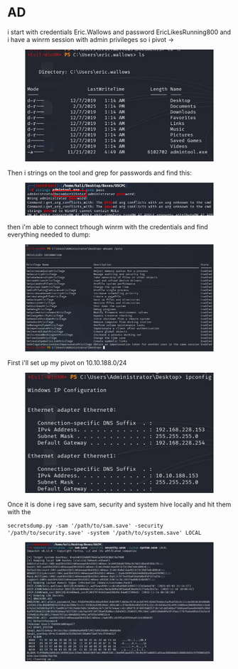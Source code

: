 # AD

i start with credentials Eric.Wallows and password EricLikesRunning800 and i have a winrm session with admin privileges so i pivot ->

<figure><img src="../../../../.gitbook/assets/image (3).png" alt=""><figcaption></figcaption></figure>

Then i strings on the tool and grep for passwords and find this:

<figure><img src="../../../../.gitbook/assets/image (1) (1).png" alt=""><figcaption></figcaption></figure>

then i'm able to connect trhough winrm with the credentials and find everything needed to dump:

<figure><img src="../../../../.gitbook/assets/image (2) (1).png" alt=""><figcaption></figcaption></figure>

First i'll set up my pivot on 10.10.188.0/24

<figure><img src="../../../../.gitbook/assets/image (3) (1).png" alt=""><figcaption></figcaption></figure>

Once it is done i reg save sam, security and system hive locally and hit them with the&#x20;

```
secretsdump.py -sam '/path/to/sam.save' -security '/path/to/security.save' -system '/path/to/system.save' LOCAL
```

<figure><img src="../../../../.gitbook/assets/image (4).png" alt=""><figcaption></figcaption></figure>
